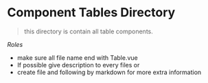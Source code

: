 # Component Tables Directory

> this directory is contain all table components.

_Roles_

- make sure all file name end with Table.vue
- If possible give description to every files or
- create file and following by markdown for more extra information
